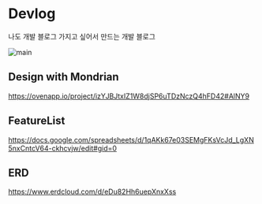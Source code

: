 # Devlog

나도 개발 블로그 가지고 싶어서 만드는 개발 블로그

![main](https://user-images.githubusercontent.com/26402298/103291427-0b64b600-4a2f-11eb-9a1e-14dfee528b69.PNG)

## Design with Mondrian

https://ovenapp.io/project/izYJBJtxIZ1W8djSP6uTDzNczQ4hFD42#AlNY9

## FeatureList

https://docs.google.com/spreadsheets/d/1qAKk67e03SEMgFKsVcJd_LgXN5nxCntcV64-ckhcvjw/edit#gid=0

## ERD
https://www.erdcloud.com/d/eDu82Hh6uepXnxXss
